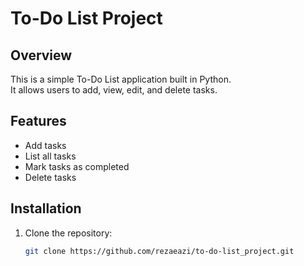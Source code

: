 # To-Do List Project

## Overview
This is a simple To-Do List application built in Python.  
It allows users to add, view, edit, and delete tasks.  

## Features
- Add tasks
- List all tasks
- Mark tasks as completed
- Delete tasks

## Installation
1. Clone the repository:
   ```bash
   git clone https://github.com/rezaeazi/to-do-list_project.git